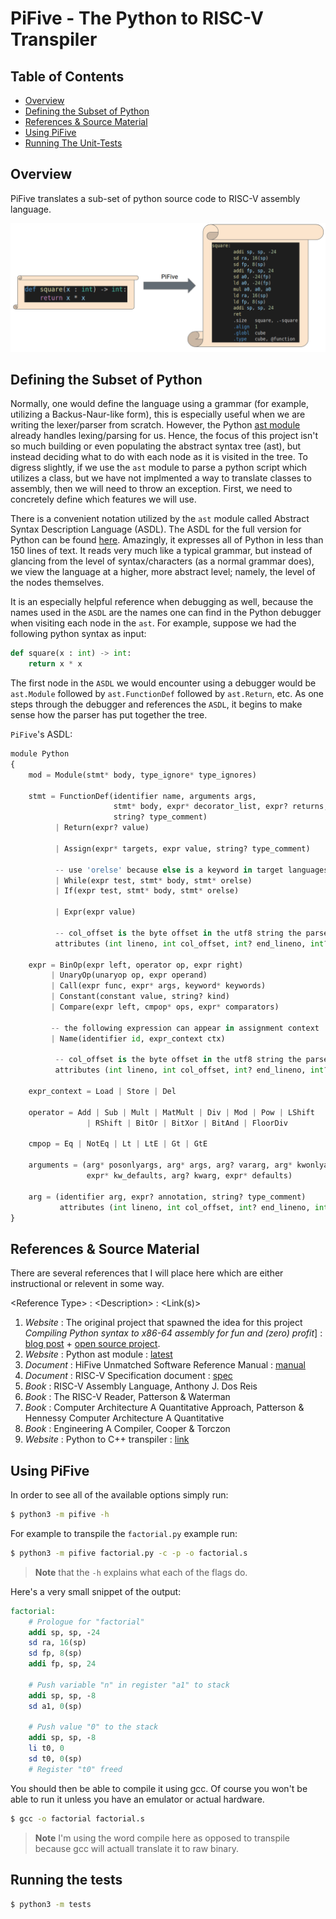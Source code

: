# PiFive - The Python to RISC-V Transpiler

## Table of Contents
* [Overview](#overview)
* [Defining the Subset of Python](#defining-the-subset-of-python)
* [References & Source Material](#references-&-source-material)
* [Using PiFive](#using-pifive)
* [Running The Unit-Tests](#running-the-tests)

## Overview

PiFive translates a sub-set of python source code to RISC-V assembly language.

![](PiFive.png)

## Defining the Subset of Python 

Normally, one would define the language using a grammar (for example, utilizing a Backus-Naur-like form), this is especially useful when we are writing the lexer/parser from scratch. However, the Python [ast module](https://docs.python.org/3/library/ast.html) already handles lexing/parsing for us. Hence, the focus of this project isn't so much building or even populating the abstract syntax tree (ast), but instead deciding what to do with each node as it is visited in the tree. To digress slightly, if we use the `ast` module to parse a python script which utilizes a class, but we have not implmented a way to translate classes to assembly, then we will need to throw an exception. First, we need to concretely define which features we will use.

There is a convenient notation utilized by the `ast` module called Abstract Syntax Description Language (ASDL). The ASDL for the full version for Python can be found [here](https://docs.python.org/3/library/ast.html). Amazingly, it expresses all of Python in less than 150 lines of text. It reads very much like a typical grammar, but instead of glancing from the level of syntax/characters (as a normal grammar does), we view the language at a higher, more abstract level; namely, the level of the nodes themselves. 

It is an especially helpful reference when debugging as well, because the names used in the `ASDL` are the names one can find in the Python debugger when visiting each node in the `ast`. For example, suppose we had the following python syntax as input:

```python
def square(x : int) -> int:
    return x * x
```

The first node in the `ASDL` we would encounter using a debugger would be `ast.Module` followed by `ast.FunctionDef` followed by `ast.Return`, etc. As one steps through the debugger and references the `ASDL`, it begins to make sense how the parser has put together the tree.

`PiFive`'s ASDL:

```python
module Python
{
    mod = Module(stmt* body, type_ignore* type_ignores)

    stmt = FunctionDef(identifier name, arguments args,
                       stmt* body, expr* decorator_list, expr? returns,
                       string? type_comment)
          | Return(expr? value)

          | Assign(expr* targets, expr value, string? type_comment)

          -- use 'orelse' because else is a keyword in target languages
          | While(expr test, stmt* body, stmt* orelse)
          | If(expr test, stmt* body, stmt* orelse)

          | Expr(expr value)

          -- col_offset is the byte offset in the utf8 string the parser uses
          attributes (int lineno, int col_offset, int? end_lineno, int? end_col_offset)

    expr = BinOp(expr left, operator op, expr right)
         | UnaryOp(unaryop op, expr operand)
         | Call(expr func, expr* args, keyword* keywords)
         | Constant(constant value, string? kind)
         | Compare(expr left, cmpop* ops, expr* comparators)

         -- the following expression can appear in assignment context
         | Name(identifier id, expr_context ctx)

          -- col_offset is the byte offset in the utf8 string the parser uses
          attributes (int lineno, int col_offset, int? end_lineno, int? end_col_offset)

    expr_context = Load | Store | Del

    operator = Add | Sub | Mult | MatMult | Div | Mod | Pow | LShift
                 | RShift | BitOr | BitXor | BitAnd | FloorDiv

    cmpop = Eq | NotEq | Lt | LtE | Gt | GtE

    arguments = (arg* posonlyargs, arg* args, arg? vararg, arg* kwonlyargs,
                 expr* kw_defaults, arg? kwarg, expr* defaults)

    arg = (identifier arg, expr? annotation, string? type_comment)
           attributes (int lineno, int col_offset, int? end_lineno, int? end_col_offset)
}
```

## References & Source Material

There are several references that I will place here which are either instructional or relevent in some way.

\<Reference Type\> : \<Description\> : \<Link(s)\>

1. *Website* : The original project that spawned the idea for this project *Compiling Python syntax to x86-64 assembly for fun and (zero) profit*] : [blog post](https://benhoyt.com/writings/pyast64/https://my.url.com) + [open source project](https://github.com/benhoyt/pyast64).
2. *Website* : Python ast module : [latest](https://docs.python.org/3/library/ast.html)
3. *Document* : HiFive Unmatched Software Reference Manual : [manual](https://www.sifive.com/boards/hifive-unmatched)
4. *Document* : RISC-V Specification document : [spec](https://riscv.org/technical/specifications/)
5. *Book* : RISC-V Assembly Language, Anthony J. Dos Reis
6. *Book* : The RISC-V Reader, Patterson & Waterman 
7. *Book* : Computer Architecture A Quantitative Approach, Patterson & Hennessy Computer Architecture A Quantitative 
8. *Book* : Engineering A Compiler, Cooper & Torczon
9. *Website* : Python to C++ transpiler : [link](https://github.com/lukasmartinelli/py14) 

## Using PiFive

In order to see all of the available options simply run:

```bash
$ python3 -m pifive -h
```

For example to transpile the `factorial.py` example run:

```bash
$ python3 -m pifive factorial.py -c -p -o factorial.s
```

>**Note** that the `-h` explains what each of the flags do.

Here's a very small snippet of the output:

```mips
factorial:
	# Prologue for "factorial"
	addi sp, sp, -24
	sd ra, 16(sp)
	sd fp, 8(sp)
	addi fp, sp, 24

	# Push variable "n" in register "a1" to stack
	addi sp, sp, -8
	sd a1, 0(sp)

	# Push value "0" to the stack
	addi sp, sp, -8
	li t0, 0
	sd t0, 0(sp)
	# Register "t0" freed
```

You should then be able to compile it using gcc. Of course you won't be able to run it unless you have an emulator or actual hardware.

```bash
$ gcc -o factorial factorial.s
```

>**Note** I'm using the word compile here as opposed to transpile because gcc will actuall translate it to raw binary.

## Running the tests

```bash
$ python3 -m tests
```